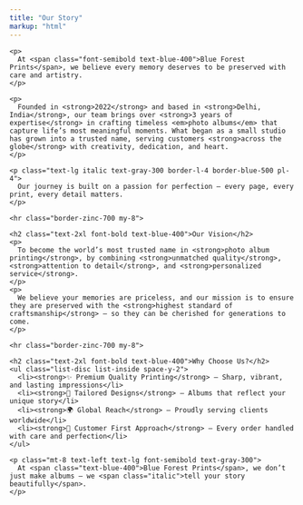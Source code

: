 ```yaml
---
title: "Our Story"
markup: "html"
---
```


<div class="product-description">
  <div class="w-full max-w-none sm:max-w-4xl md:max-w-6xl lg:max-w-7xl xl:max-w-8xl mx-auto 
              bg-zinc-900 rounded-2xl shadow-lg p-4 sm:p-6 md:p-8 leading-relaxed text-gray-200 space-y-4">
    
    <p>
      At <span class="font-semibold text-blue-400">Blue Forest Prints</span>, we believe every memory deserves to be preserved with care and artistry.
    </p>
    
    <p>
      Founded in <strong>2022</strong> and based in <strong>Delhi, India</strong>, our team brings over <strong>3 years of expertise</strong> in crafting timeless <em>photo albums</em> that capture life’s most meaningful moments. What began as a small studio has grown into a trusted name, serving customers <strong>across the globe</strong> with creativity, dedication, and heart.
    </p>
    
    <p class="text-lg italic text-gray-300 border-l-4 border-blue-500 pl-4">
      Our journey is built on a passion for perfection — every page, every print, every detail matters.
    </p>
  
    <hr class="border-zinc-700 my-8">
  
    <h2 class="text-2xl font-bold text-blue-400">Our Vision</h2>
    <p>
      To become the world’s most trusted name in <strong>photo album printing</strong>, by combining <strong>unmatched quality</strong>, <strong>attention to detail</strong>, and <strong>personalized service</strong>.  
    </p>
    <p>
      We believe your memories are priceless, and our mission is to ensure they are preserved with the <strong>highest standard of craftsmanship</strong> — so they can be cherished for generations to come.
    </p>
  
    <hr class="border-zinc-700 my-8">
  
    <h2 class="text-2xl font-bold text-blue-400">Why Choose Us?</h2>
    <ul class="list-disc list-inside space-y-2">
      <li><strong>✨ Premium Quality Printing</strong> – Sharp, vibrant, and lasting impressions</li>
      <li><strong>🎨 Tailored Designs</strong> – Albums that reflect your unique story</li>
      <li><strong>🌍 Global Reach</strong> – Proudly serving clients worldwide</li>
      <li><strong>💙 Customer First Approach</strong> – Every order handled with care and perfection</li>
    </ul>
  
    <p class="mt-8 text-left text-lg font-semibold text-gray-300">
      At <span class="text-blue-400">Blue Forest Prints</span>, we don’t just make albums — we <span class="italic">tell your story beautifully</span>.
    </p>
  
  </div>
</div>

